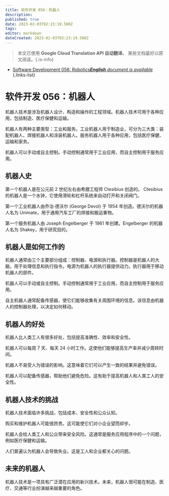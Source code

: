```yaml
---
title: 软件开发 056：机器人
description: 
published: true
date: 2023-02-03T02:23:19.500Z
tags: 
editor: markdown
dateCreated: 2023-02-03T02:23:19.500Z
---
```


> 本文已使用 **Google Cloud Translation API 自动翻译**。
某些文档最好以原文阅读。{.is-info}



- [Software Development 056: Robotics***English** document is available*](/en/Knowledge-base/Software-Development/Learning/software-development-056-robotics)
{.links-list}


# 软件开发 056：机器人

机器人技术是涉及机器人设计、构造和操作的工程领域。机器人技术可用于各种应用，包括制造、医疗保健和运输。

机器人有两种主要类型：工业和服务。工业机器人用于制造业，可分为三大类：装配机器人、焊接机器人和涂装机器人。服务机器人用于各种应用，包括医疗保健、运输和家务。

机器人可以手动或自主控制。手动控制通常用于工业应用，而自主控制用于服务应用。

## 机器人史

第一个机器人是在公元前 2 世纪左右由希腊工程师 Ctesibius 创造的。 Ctesibius 的机器人是一个水钟，它使用滑轮和杠杆系统来自动打开和关闭阀门。

第一个工业机器人由乔治·德沃尔 (George Devol) 于 1954 年创造。德沃尔的机器人名为 Unimate，用于通用汽车工厂的焊接和搬运重物。

第一个服务机器人由 Joseph Engelberger 于 1961 年创建。Engelberger 的机器人名为 Shakey，用于研究目的。

## 机器人是如何工作的

机器人通常由三个主要部分组成：控制器、电源和执行器。控制器是机器人的大脑，用于处理信息和执行指令。电源为机器人的执行器提供动力。执行器用于移动机器人的部件。

机器人可以手动或自主控制。手动控制通常用于工业应用，而自主控制用于服务应用。

自主机器人通常配备传感器，使它们能够收集有关周围环境的信息。该信息由机器人的控制器处理，以决定如何移动。

## 机器人的好处

机器人比人类工人有很多好处，包括提高准确性、效率和安全性。

机器人可以每周 7 天、每天 24 小时工作。这使他们能够提高生产率并减少周转时间。

机器人不易受人为错误的影响。这意味着它们可以产生一致的结果并避免错误。

机器人可以配备传感器，帮助他们避免危险。这有助于提高机器人和人类工人的安全性。

## 机器人技术的挑战

机器人技术面临许多挑战，包括成本、安全性和公众认知。

购买和维护机器人可能很昂贵。这可能使它们对小企业望而却步。

机器人会给人类工人和公众带来安全风险。这通常是服务应用程序中的一个问题，例如医疗保健和运输。

人们普遍认为机器人会导致失业。这是工人和企业都关心的问题。

## 未来的机器人

机器人技术是一项具有广泛潜在应用的新兴技术。未来，机器人很可能在制造、医疗、交通等行业扮演越来越重要的角色。